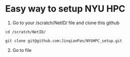# Easy way to setup NYU HPC
1. Go to your /scratch/NetID/ file and clone this github
```
cd /scratch/NetID/

git clone git@github.com:JinqianPan/NYUHPC_setup.git
```
2. Go to file 